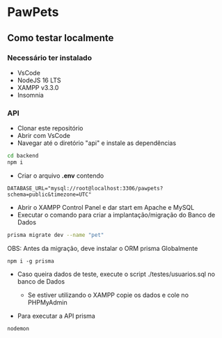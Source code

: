 # PawPets
## Como testar localmente
### Necessário ter instalado
- VsCode
- NodeJS 16 LTS
- XAMPP v3.3.0
- Insomnia
### API
- Clonar este repositório
- Abrir com VsCode
- Navegar até o diretório "api" e instale as dependências
```bash
cd backend
npm i
```
- Criar o arquivo **.env** contendo
```env
DATABASE_URL="mysql://root@localhost:3306/pawpets?schema=public&timezone=UTC"
```
- Abrir o XAMPP Control Panel e dar start em Apache e MySQL
- Executar o comando para criar a implantação/migração do Banco de Dados
```bash
prisma migrate dev --name "pet"
```
OBS: Antes da migração, deve instalar o ORM prisma Globalmente
```
npm i -g prisma
```
- Caso queira dados de teste, execute o script ./testes/usuarios.sql no banco de Dados
    - Se estiver utilizando o XAMPP copie os dados e cole no PHPMyAdmin

- Para executar a API prisma
```bash
nodemon
```
